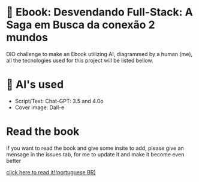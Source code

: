 # 📖 Ebook: Desvendando Full-Stack: A Saga em Busca da conexão 2 mundos

DIO challenge to make an Ebook utilizing AI, diagrammed by a human (me), all the tecnologies used for this project will be listed bellow.

# 🤖 AI's used
- Script/Text: Chat-GPT: 3.5 and 4.0o
- Cover image: Dall-e

# Read the book

if you want to read the book and give some insite to add, please give an mensage in the issues tab, for me to update it and make it become even better

[click here to read it!(portuguese BR)](https://github.com/GustinGame/ai-gen-ebook/blob/master/DesvendandoFullStack_GustavoHenrique.pdf)

